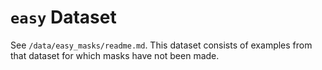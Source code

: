 # `easy` Dataset

See `/data/easy_masks/readme.md`. This dataset consists of examples
    from that dataset for which masks have not been made.
